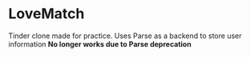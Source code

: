 # LoveMatch
Tinder clone made for practice. Uses Parse as a backend to store user information **No longer works due to Parse deprecation**
